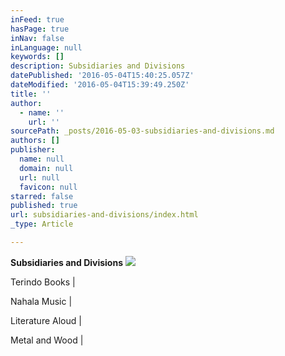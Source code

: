 ```yaml
---
inFeed: true
hasPage: true
inNav: false
inLanguage: null
keywords: []
description: Subsidiaries and Divisions
datePublished: '2016-05-04T15:40:25.057Z'
dateModified: '2016-05-04T15:39:49.250Z'
title: ''
author:
  - name: ''
    url: ''
sourcePath: _posts/2016-05-03-subsidiaries-and-divisions.md
authors: []
publisher:
  name: null
  domain: null
  url: null
  favicon: null
starred: false
published: true
url: subsidiaries-and-divisions/index.html
_type: Article

---
```

**Subsidiaries and Divisions**
![](https://s3-us-west-2.amazonaws.com/the-grid-img/p/d4d1d415f749411f5c8c3727a37a101c7256b21a.png)

Terindo Books | 

Nahala Music |

Literature Aloud | 

Metal and Wood |